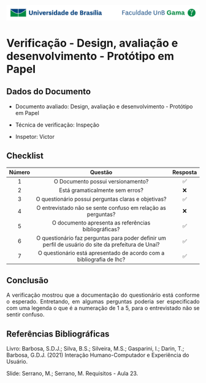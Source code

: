 ![UnB](../../img/unb.jpg)

# Verificação - Design, avaliação e desenvolvimento - Protótipo em Papel

## Dados do Documento

* Documento avaliado: Design, avaliação e desenvolvimento - Protótipo em Papel

* Técnica de verificação: Inspeção

* Inspetor: Victor


## Checklist


| Número | Questão | Resposta |
|:----:|:----:|:----:|
|1|O Documento possui versionamento?|✅|
|2|Está gramaticalmente sem erros?|❌|
|3|O questionário possui perguntas claras e objetivas?|✅|
|4|O entrevistado não se sente confuso em relação as perguntas?|❌|
|5|O documento apresenta as referências bibliográficas?|✅|
|6|O questionário faz perguntas para poder definir um perfil de usuário do site da prefeitura de Unaí?|✅|
|7|O questionário está apresentado de acordo com a bibliografia de Ihc?|✅|


## Conclusão

<p align = "justify">
A verificação mostrou que a documentação do questionário está conforme o esperado. Entretando, em algumas perguntas poderia ser especificado com uma legenda o que é a numeração de 1 a 5, para o entrevistado não se sentir confuso.
 </p>


## Referências Bibliográficas

Livro: Barbosa, S.D.J.; Silva, B.S.; Silveira, M.S.; Gasparini, I.; Darin, T.; Barbosa, G.D.J.
(2021) Interação Humano-Computador e Experiência do Usuário.

Slide: Serrano, M.; Serrano, M. Requisitos - Aula 23.
